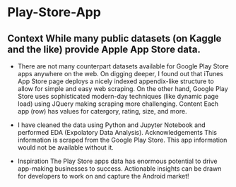 # Play-Store-App
## Context While many public datasets (on Kaggle and the like) provide Apple App Store data.

- There are not many counterpart datasets available for Google Play Store apps anywhere on the web. On digging deeper, I found out that iTunes App Store page deploys a nicely indexed appendix-like structure to allow for simple and easy web scraping. On the other hand, Google Play Store uses sophisticated modern-day techniques (like dynamic page load) using JQuery making scraping more challenging.  Content Each app (row) has values for catergory, rating, size, and more.  

- I have cleaned the data using Python and Jupyter Notebook and performed EDA (Expolatory Data Analysis).  Acknowledgements This information is scraped from the Google Play Store. This app information would not be available without it.  

- Inspiration The Play Store apps data has enormous potential to drive app-making businesses to success. Actionable insights can be drawn for developers to work on and capture the Android market!
